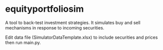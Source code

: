 # equityportfoliosim
A tool to back-test investment strategies. It simulates buy and sell mechanisms in response to incoming securities.

Edit data file (SimulatorDataTemplate.xlsx) to include securities and prices then run main.py.
